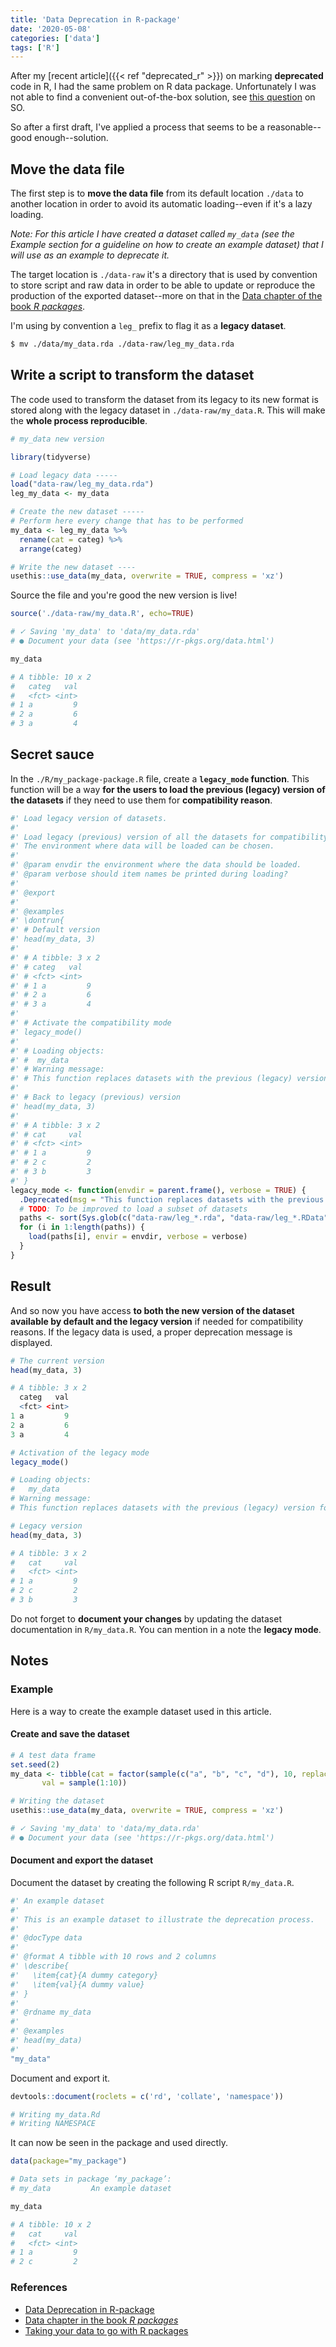 ```yaml
---
title: 'Data Deprecation in R-package'
date: '2020-05-08'
categories: ['data']
tags: ['R']
---
```


After my [recent article]({{< ref "deprecated_r" >}}) on marking **deprecated** code in R, I had the same problem on R data package.
Unfortunately I was not able to find a convenient out-of-the-box solution, see [this question][LK1] on SO.

So after a first draft, I've applied a process that seems to be a reasonable--good enough--solution.

<!--more-->

## Move the data file

The first step is to **move the data file** from its default location `./data` to another location in order to avoid its automatic loading--even if it's a lazy loading.

*Note: For this article I have created a dataset called `my_data` (see the Example section for a guideline on how to create an example dataset) that I will use as an example to deprecate it.*

The target location is `./data-raw` it's a directory that is used by convention to store script and raw data in order to be able to update or reproduce the production of the exported dataset--more on that in the [Data chapter of the book *R packages*][LK2].

I'm using by convention a `leg_` prefix to flag it as a **legacy dataset**.

```bash
$ mv ./data/my_data.rda ./data-raw/leg_my_data.rda
```

## Write a script to transform the dataset

The code used to transform the dataset from its legacy to its new format is stored along with the legacy dataset in  `./data-raw/my_data.R`. This will make the **whole process reproducible**. 

```R
# my_data new version

library(tidyverse)

# Load legacy data -----
load("data-raw/leg_my_data.rda")
leg_my_data <- my_data

# Create the new dataset -----
# Perform here every change that has to be performed
my_data <- leg_my_data %>%
  rename(cat = categ) %>%
  arrange(categ)

# Write the new dataset ----
usethis::use_data(my_data, overwrite = TRUE, compress = 'xz')
```

Source the file and you're good the new version is live!

```R
source('./data-raw/my_data.R', echo=TRUE)

# ✓ Saving 'my_data' to 'data/my_data.rda'
# ● Document your data (see 'https://r-pkgs.org/data.html')

my_data

# A tibble: 10 x 2
#   categ   val
#   <fct> <int>
# 1 a         9
# 2 a         6
# 3 a         4
```

## Secret sauce

In the `./R/my_package-package.R` file, create a **`legacy_mode` function**. This function will be a way **for the users to load the previous (legacy) version of the datasets** if they need to use them for **compatibility reason**.

```R
#' Load legacy version of datasets.
#'
#' Load legacy (previous) version of all the datasets for compatibility reason.
#' The environment where data will be loaded can be chosen.
#'
#' @param envdir the environment where the data should be loaded.
#' @param verbose should item names be printed during loading?
#'
#' @export
#'
#' @examples
#' \dontrun{
#' # Default version
#' head(my_data, 3)
#'
#' # A tibble: 3 x 2
#' # categ   val
#' # <fct> <int>
#' # 1 a         9
#' # 2 a         6
#' # 3 a         4
#'
#' # Activate the compatibility mode
#' legacy_mode()
#'
#' # Loading objects:
#' #  my_data
#' # Warning message:
#' # This function replaces datasets with the previous (legacy) version for compatibility reason
#'
#' # Back to legacy (previous) version
#' head(my_data, 3)
#'
#' # A tibble: 3 x 2
#' # cat     val
#' # <fct> <int>
#' # 1 a         9
#' # 2 c         2
#' # 3 b         3
#' }
legacy_mode <- function(envdir = parent.frame(), verbose = TRUE) {
  .Deprecated(msg = "This function replaces datasets with the previous (legacy) version for compatibility reason")
  # TODO: To be improved to load a subset of datasets
  paths <- sort(Sys.glob(c("data-raw/leg_*.rda", "data-raw/leg_*.RData")))
  for (i in 1:length(paths)) {
    load(paths[i], envir = envdir, verbose = verbose)
  }
}
```

## Result

And so now you have access **to both the new version of the dataset available by default and the legacy version** if needed for compatibility reasons. If the legacy data is used, a proper deprecation message is displayed.

```R
# The current version
head(my_data, 3)

# A tibble: 3 x 2
  categ   val
  <fct> <int>
1 a         9
2 a         6
3 a         4

# Activation of the legacy mode
legacy_mode()

# Loading objects:
#   my_data
# Warning message:
# This function replaces datasets with the previous (legacy) version for # compatibility reason 

# Legacy version
head(my_data, 3)

# A tibble: 3 x 2
#   cat     val
#   <fct> <int>
# 1 a         9
# 2 c         2
# 3 b         3
```

Do not forget to **document your changes** by updating the dataset documentation in `R/my_data.R`. You can mention in a note the **legacy mode**.

## Notes

### Example

Here is a way to create the example dataset used in this article.

#### Create and save the dataset

```R
# A test data frame
set.seed(2)
my_data <- tibble(cat = factor(sample(c("a", "b", "c", "d"), 10, replace = TRUE)), 
       val = sample(1:10))

# Writing the dataset
usethis::use_data(my_data, overwrite = TRUE, compress = 'xz')

# ✓ Saving 'my_data' to 'data/my_data.rda'
# ● Document your data (see 'https://r-pkgs.org/data.html')
```

#### Document and export the dataset

Document the dataset by creating the following R script `R/my_data.R`.

```R
#' An example dataset
#'
#' This is an example dataset to illustrate the deprecation process.
#'
#' @docType data
#'
#' @format A tibble with 10 rows and 2 columns
#' \describe{
#'   \item{cat}{A dummy category}
#'   \item{val}{A dummy value}
#' }
#'
#' @rdname my_data
#'
#' @examples
#' head(my_data)
#'
"my_data"
```

Document and export it.

```R
devtools::document(roclets = c('rd', 'collate', 'namespace'))

# Writing my_data.Rd
# Writing NAMESPACE
```

It can now be seen in the package and used directly.

```R
data(package="my_package")

# Data sets in package ‘my_package’:
# my_data         An example dataset

my_data

# A tibble: 10 x 2
#   cat     val
#   <fct> <int>
# 1 a         9
# 2 c         2
```

### References

* [Data Deprecation in R-package][LK1]
* [Data chapter in the book *R packages*][LK2]
* [Taking your data to go with R packages][LK3]

[LK1]: https://stackoverflow.com/questions/33304651/data-deprecation-in-r-package/61168929#61168929
[LK2]: http://r-pkgs.had.co.nz/data.html
[LK3]: https://www.davekleinschmidt.com/r-packages/